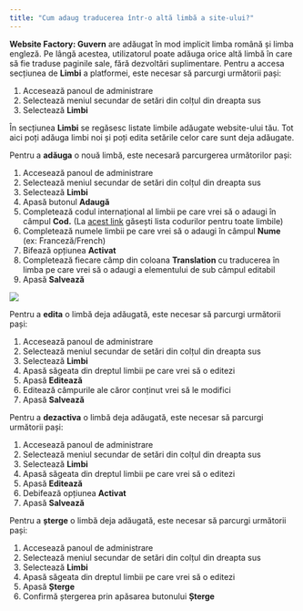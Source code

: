 ```yaml
---
title: "Cum adaug traducerea într-o altă limbă a site-ului?"
---
```


**Website Factory: Guvern** are adăugat în mod implicit limba română și
limba engleză. Pe lângă acestea, utilizatorul poate adăuga orice altă
limbă în care să fie traduse paginile sale, fără dezvoltări
suplimentare. Pentru a accesa secțiunea de **Limbi** a platformei, este
necesar să parcurgi următorii pași:

1)  Accesează panoul de administrare
2)  Selectează meniul secundar de setări din colțul din dreapta sus
3)  Selectează **Limbi**

În secțiunea **Limbi** se regăsesc listate limbile adăugate website-ului
tău. Tot aici poți adăuga limbi noi și poți edita setările celor care
sunt deja adăugate.

Pentru a **adăuga** o nouă limbă, este necesară parcurgerea următorilor
pași:

1)  Accesează panoul de administrare
2)  Selectează meniul secundar de setări din colțul din dreapta sus
3)  Selectează **Limbi**
4)  Apasă butonul **Adaugă**
5)  Completează codul internațional al limbii pe care vrei să o adaugi
    în câmpul **Cod.** (La [acest
    link](https://www.w3schools.com/tags/ref_language_codes.asp)
    găsești lista codurilor pentru toate limbile)
6)  Completează numele limbii pe care vrei să o adaugi în câmpul **Nume**
    (ex: Franceză/French)
7)  Bifează opțiunea **Activat**
8)  Completează fiecare câmp din coloana **Translation** cu traducerea
    în limba pe care vrei să o adaugi a elementului de sub câmpul
    editabil
9)  Apasă **Salvează**

<a href="/build/help/017.png">
    <img src="/build/help/017.png" />
</a>

Pentru a **edita** o limbă deja adăugată, este necesar să parcurgi
următorii pași:

1)  Accesează panoul de administrare
2)  Selectează meniul secundar de setări din colțul din dreapta sus
3)  Selectează **Limbi**
4)  Apasă săgeata din dreptul limbii pe care vrei să o editezi
5)  Apasă **Editează**
6)  Editează câmpurile ale căror conținut vrei să le modifici
7)  Apasă **Salvează**

Pentru a **dezactiva** o limbă deja adăugată, este necesar să parcurgi
următorii pași:

1)  Accesează panoul de administrare
2)  Selectează meniul secundar de setări din colțul din dreapta sus
3)  Selectează **Limbi**
4)  Apasă săgeata din dreptul limbii pe care vrei să o editezi
5)  Apasă **Editează**
6)  Debifează opțiunea **Activat**
7)  Apasă **Salvează**

Pentru a **șterge** o limbă deja adăugată, este necesar să parcurgi
următorii pași:

1)  Accesează panoul de administrare
2)  Selectează meniul secundar de setări din colțul din dreapta sus
3)  Selectează **Limbi**
4)  Apasă săgeata din dreptul limbii pe care vrei să o editezi
5)  Apasă **Șterge**
6)  Confirmă ștergerea prin apăsarea butonului **Șterge**
